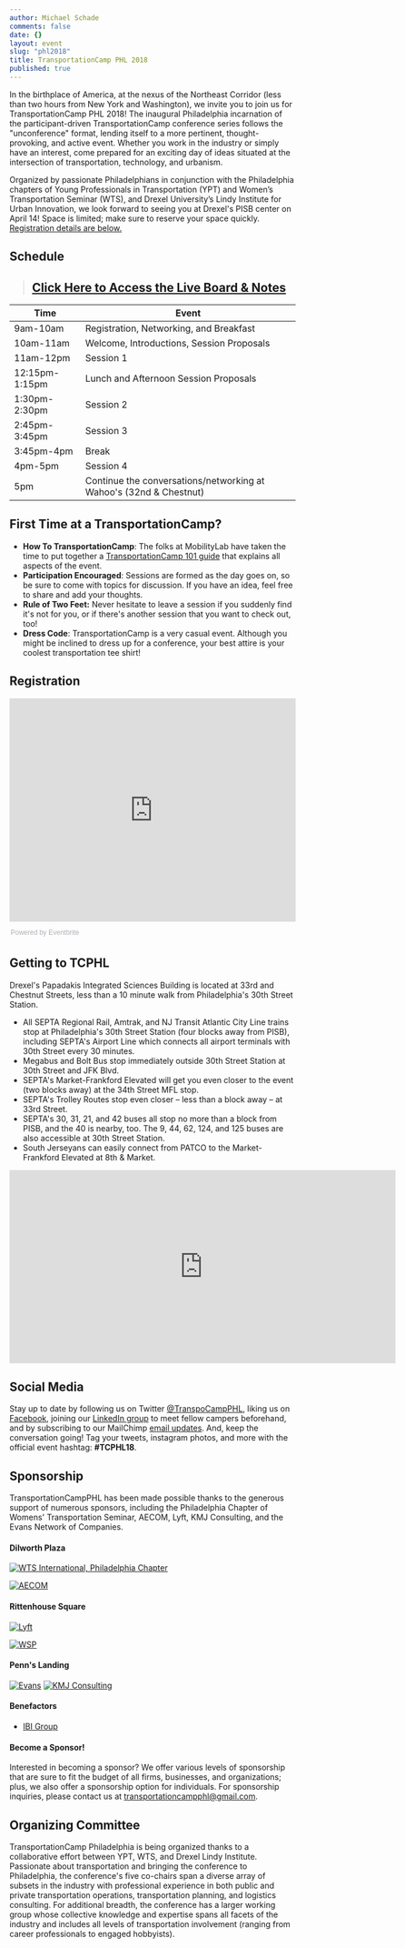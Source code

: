 ```yaml
---
author: Michael Schade
comments: false
date: {}
layout: event
slug: "phl2018"
title: TransportationCamp PHL 2018
published: true
---
```



In the birthplace of America, at the nexus of the Northeast Corridor (less than two hours from New York and Washington), we invite you to join us for TransportationCamp PHL 2018! The inaugural Philadelphia incarnation of the participant-driven TransportationCamp conference series follows the "unconference" format, lending itself to a more pertinent, thought-provoking, and active event. Whether you work in the industry or simply have an interest, come prepared for an exciting day of ideas situated at the intersection of transportation, technology, and urbanism.

Organized by passionate Philadelphians in conjunction with the Philadelphia chapters of Young Professionals in Transportation (YPT) and Women’s Transportation Seminar (WTS), and Drexel University’s Lindy Institute for Urban Innovation, we look forward to seeing you at Drexel's PISB center on April 14! Space is limited; make sure to reserve your space quickly. [Registration details are below.](#registration)

## Schedule

> ## [Click Here to Access the Live Board & Notes](http://bit.ly/tcphl18board)

| Time | Event |
|------|------|
| 9am-10am | Registration, Networking, and Breakfast |
| 10am-11am | Welcome, Introductions, Session Proposals |
| 11am-12pm | Session 1
| 12:15pm-1:15pm | Lunch and Afternoon Session Proposals
| 1:30pm-2:30pm |Session 2
| 2:45pm-3:45pm | Session 3
| 3:45pm-4pm | Break
| 4pm-5pm | Session 4
| 5pm | Continue the conversations/networking at Wahoo's (32nd & Chestnut)

## First Time at a TransportationCamp?

- **How To TransportationCamp**: The folks at MobilityLab have taken the time to put together a [TransportationCamp 101 guide](http://transportationcamp.org/2011/02/how-transportationcamp-works-the-essential-guide/) that explains all aspects of the event.
- **Participation Encouraged**: Sessions are formed as the day goes on, so be sure to come with topics for discussion. If you have an idea, feel free to share and add your thoughts. 
- **Rule of Two Feet:** Never hesitate to leave a session if you suddenly find it's not for you, or if there's another session that you want to check out, too!
- **Dress Code**: TransportationCamp is a very casual event. Although you might be inclined to dress up for a conference, your best attire is your coolest transportation tee shirt!

## <a name="registration"></a> Registration
<div style="width:100%; text-align:left;"><iframe src="https://eventbrite.com/tickets-external?eid=42615402817&ref=etckt" frameborder="0" height="393" width="100%" vspace="0" hspace="0" marginheight="5" marginwidth="5" scrolling="auto" allowtransparency="true"></iframe><div style="font-family:Helvetica, Arial; font-size:12px; padding:10px 0 5px; margin:2px; width:100%; text-align:left;" ><a class="powered-by-eb" style="color: #ADB0B6; text-decoration: none;" target="_blank" href="https://www.eventbrite.com/">Powered by Eventbrite</a></div></div>

## Getting to TCPHL

Drexel's Papadakis Integrated Sciences Building is located at 33rd and Chestnut Streets, less than a 10 minute walk from Philadelphia's 30th Street Station.

- All SEPTA Regional Rail, Amtrak, and NJ Transit Atlantic City Line trains stop at Philadelphia's 30th Street Station (four blocks away from PISB), including SEPTA's Airport Line which connects all airport terminals with 30th Street every 30 minutes.
- Megabus and Bolt Bus stop immediately outside 30th Street Station at 30th Street and JFK Blvd.
- SEPTA's Market-Frankford Elevated will get you even closer to the event (two blocks away) at the 34th Street MFL stop.
- SEPTA's Trolley Routes stop even closer – less than a block away – at 33rd Street.
- SEPTA's 30, 31, 21, and 42 buses all stop no more than a block from PISB, and the 40 is nearby, too. The 9, 44, 62, 124, and 125 buses are also accessible at 30th Street Station.
- South Jerseyans can easily connect from PATCO to the Market-Frankford Elevated at 8th & Market.

<iframe src="https://www.google.com/maps/embed?pb=!1m14!1m8!1m3!1d12233.702859903971!2d-75.1894166!3d39.9542337!3m2!1i1024!2i768!4f13.1!3m3!1m2!1s0x0%3A0xa51c494800f66f42!2sPapadakis+Integrated+Sciences+Building!5e0!3m2!1sen!2sus!4v1517199706639" width="680" height="340" frameborder="0" style="border:0" allowfullscreen></iframe>

## Social Media

Stay up to date by following us on Twitter [@TranspoCampPHL](https://twitter.com/transpocampphl), liking us on [Facebook](http://facebook.com/TranspoCamp-PHL), joining our [LinkedIn group](https://www.linkedin.com/groups/8652914/) to meet fellow campers beforehand, and by subscribing to our MailChimp [email updates](http://eepurl.com/c8tKwH). And, keep the conversation going! Tag your tweets, instagram photos, and more with the official event hashtag: **#TCPHL18**.


## Sponsorship

TransportationCampPHL has been made possible thanks to the generous support of numerous sponsors, including the Philadelphia Chapter of Womens' Transportation Seminar, AECOM, Lyft, KMJ Consulting, and the Evans Network of Companies.

#### Dilworth Plaza

<a href="http://www.wtsinternational.org/philadelphia/"><img src="http://transportationcamp.org/events/phl2018/sponsor_logos/wts logo.jpg" alt="WTS International, Philadelphia Chapter" style="max-width:300px; max-height:250px;"></a>

<a href="http://www.aecom.com/"><img src="http://transportationcamp.org/events/phl2018/sponsor_logos/aecom.jpg" alt="AECOM" style="max-width:300px; max-height:275px;"></a>

#### Rittenhouse Square

<a href="https://www.lyft.com/"><img src="http://transportationcamp.org/events/phl2018/sponsor_logos/lyft.jpg" alt="Lyft" style="max-width:200px; max-height:135px;"></a>

<a href="https://www.wsp.com/"><img src="http://transportationcamp.org/events/phl2018/sponsor_logos/wsp logo rebrand_4C.jpg" alt="WSP" style="max-width:200px; max-height:135px;"></a>

#### Penn's Landing

<a href="http://www.evansdelivery.com/"><img src="http://transportationcamp.org/events/phl2018/sponsor_logos/evans.png" alt="Evans" style="max-width:150px; max-height:120px;"></a>  <a href="http://kmjinc.com/"><img src="http://transportationcamp.org/events/phl2018/sponsor_logos/kmj consulting.jpg" alt="KMJ Consulting" style="max-width:150px; max-height:100px;"></a>

#### Benefactors

- [IBI Group](https://www.ibigroup.com/)

#### Become a Sponsor!

Interested in becoming a sponsor? We offer various levels of sponsorship that are sure to fit the budget of all firms, businesses, and organizations; plus, we also offer a sponsorship option for individuals. For sponsorship inquiries, please contact us at [transportationcampphl@gmail.com](mailto:transportationcampphl@gmail.com).


## Organizing Committee

TransportationCamp Philadelphia is being organized thanks to a collaborative effort between YPT, WTS, and Drexel Lindy Institute. Passionate about transportation and  bringing the conference to Philadelphia, the conference's five co-chairs span a diverse array of subsets in the industry with professional experience in both public and private transportation operations, transportation planning, and logistics consulting. For additional breadth, the conference has a larger working group whose collective knowledge and expertise spans all facets of the industry and includes all levels of transportation involvement (ranging from career professionals to engaged hobbyists).
